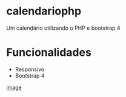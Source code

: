 # calendariophp
Um calendário utilizando o PHP e bootstrap 4

# Funcionalidades
- Responsivo
- Bootstrap 4

[image](screenshor.png)


